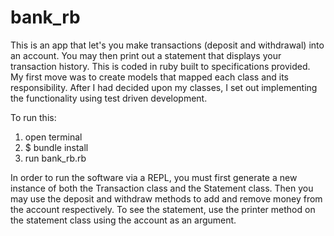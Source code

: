 # bank_rb

This is an app that let's you make transactions (deposit and withdrawal) into an account.
You may then print out a statement that displays your transaction history. This is
coded in ruby built to specifications provided. My first move was to create models that mapped each class and its responsibility. After I had decided upon my classes, I set out
implementing the functionality using test driven development.

To run this:
1. open terminal
2. $ bundle install
3. run bank_rb.rb

In order to run the software via a REPL, you must first generate a new
instance of both the Transaction class and the Statement class. Then you may use the
deposit and withdraw methods to add and remove money from the account respectively.
To see the statement, use the printer method on the statement class using the account
as an argument.
